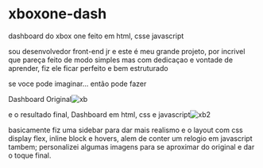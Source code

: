 # xboxone-dash
dashboard do xbox one feito em html, csse javascript

sou desenvolvedor front-end jr e este é meu grande projeto, por incrivel que pareça feito de modo simples mas com dedicaçao e vontade de aprender, fiz ele ficar perfeito e bem estruturado





se voce pode imaginar... então pode fazer



Dashboard Original![xb](/home/darth-vader/Downloads/xb.jpg)





e o resultado final, Dashboard em html, css e javascript![xb2](/home/darth-vader/Downloads/xb2.png)

basicamente fiz uma sidebar para dar mais realismo e o layout com css display flex, inline block e hovers, alem de conter um relogio em javascript tambem; personalizei algumas imagens para se aproximar do original e dar o toque final.
